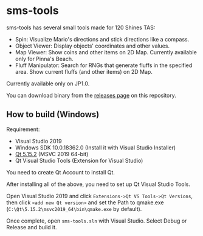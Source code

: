 # sms-tools

sms-tools has several small tools made for 120 Shines TAS:

- Spin: Visualize Mario's directions and stick directions like a compass.
- Object Viewer: Display objects' coordinates and other values.
- Map Viewer: Show coins and other items on 2D Map. Currently available only for Pinna's Beach.
- Fluff Manipulator: Search for RNGs that generate fluffs in the specified area. Show current fluffs (and other items) on 2D Map.

Currently available only on JP1.0.

You can download binary from the [releases page](https://github.com/Goldfire711/sms-tools/releases) on this repository.

## How to build (Windows)

Requirement: 

- Visual Studio 2019
- Windows SDK 10.0.18362.0 (Install it with Visual Studio Installer)
- [Qt 5.15.2](https://www.qt.io/download-qt-installer) (MSVC 2019 64-bit)
- Qt Visual Studio Tools (Extension for Visual Studio)

You need to create Qt Account to install Qt.

After installing all of the above, you need to set up Qt Visual Studio Tools.

Open Visual Studio 2019 and click `Extensions->Qt VS Tools->Qt Versions`, then click `<add new Qt version>` and set the Path to qmake.exe 
(`C:\Qt\5.15.2\msvc2019_64\bin\qmake.exe` by default).

Once complete, open `sms-tools.sln` with Visual Studio. Select Debug or Release and build it.
